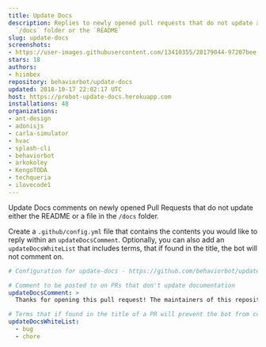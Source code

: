 ```yaml
---
title: Update Docs
description: Replies to newly opened pull requests that do not update a file in the
  `/docs` folder or the `README`
slug: update-docs
screenshots:
- https://user-images.githubusercontent.com/13410355/28179044-97207bee-67b5-11e7-80d0-0c8ede4a325f.png
stars: 18
authors:
- hiimbex
repository: behaviorbot/update-docs
updated: 2018-10-17 22:02:17 UTC
host: https://probot-update-docs.herokuapp.com
installations: 48
organizations:
- ant-design
- adonisjs
- carla-simulator
- hvac
- splash-cli
- behaviorbot
- arkokoley
- KengoTODA
- techqueria
- ilovecode1
---
```



Update Docs comments on newly opened Pull Requests that do not update either the README or a file in the `/docs` folder.

Create a `.github/config.yml` file that contains the contents you would like to reply within an `updateDocsComment`. Optionally, you can also add an `updateDocsWhiteList` that includes terms, that if found in the title, the bot will not comment on.

```yml
# Configuration for update-docs - https://github.com/behaviorbot/update-docs

# Comment to be posted to on PRs that don't update documentation
updateDocsComment: >
  Thanks for opening this pull request! The maintainers of this repository would appreciate it if you would update some of our documentation based on your changes.

# Terms that if found in the title of a PR will prevent the bot from commenting on it
updateDocsWhiteList:
  - bug
  - chore
```
